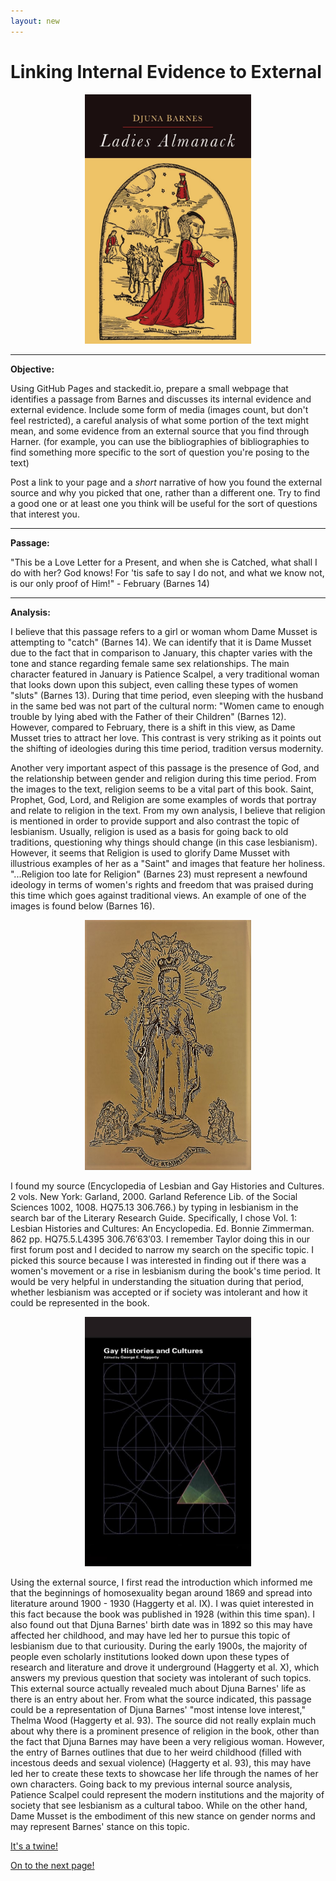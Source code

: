 ```yaml
---
layout: new
---
```


**Linking Internal Evidence to External**
==============================

<p align="center">
<img src="Ladies Almanack Cover Page.jpg" alt="alt text" width="266" height="399.5">
</p>

---------------------------------------------------------------------------

**Objective:**

Using GitHub Pages and stackedit.io, prepare a small webpage that identifies a passage from Barnes and discusses its internal evidence and external evidence.  Include some form of media (images count, but don't feel restricted), a careful analysis of what some portion of the text might mean, and some evidence from an external source that you find through Harner.  (for example, you can use the bibliographies of bibliographies to find something more specific to the sort of question you're posing to the text)

Post a link to your page and a *short* narrative of how you found the external source and why you picked that one, rather than a different one.  Try to find a good one or at least one you think will be useful for the sort of questions that interest you.

-------------------------------------------------------------------------------

**Passage:**

"This be a Love Letter for a Present, and when she is Catched, what shall I do with her?  God knows!  For 'tis safe to say I do not, and what we know not, is our only proof of Him!" - February (Barnes 14)

-------------------------------------------------------------------------------

**Analysis:**

I believe that this passage refers to a girl or woman whom Dame Musset is attempting to "catch" (Barnes 14).  We can identify that it is Dame Musset due to the fact that in comparison to January, this chapter varies with the tone and stance regarding female same sex relationships.  The main character featured in January is Patience Scalpel, a very traditional woman that looks down upon this subject, even calling these types of women "sluts" (Barnes 13).  During that time period, even sleeping with the husband in the same bed was not part of the cultural norm: "Women came to enough trouble by lying abed with the Father of their Children" (Barnes 12). However, compared to February, there is a shift in this view, as Dame Musset tries to attract her love.  This contrast is very striking as it points out the shifting of ideologies during this time period, tradition versus modernity.  

Another very important aspect of this passage is the presence of God, and the relationship between gender and religion during this time period.  From the images to the text, religion seems to be a vital part of this book. Saint, Prophet, God, Lord, and Religion are some examples of words that portray and relate to religion in the text.  From my own analysis, I believe that religion is mentioned in order to provide support and also contrast the topic of lesbianism.  Usually, religion is used as a basis for going back to old traditions, questioning why things should change (in this case lesbianism).  However, it seems that Religion is used to glorify Dame Musset with illustrious examples of her as a "Saint" and images that feature her holiness.  "...Religion too late for Religion" (Barnes 23) must represent a newfound ideology in terms of women's rights and freedom that was praised during this time which goes against traditional views.  An example of one of the images is found below (Barnes 16).
 
<p align="center">
<img src="Saint Musset.jpg" alt="alt text" width="266" height="399.5">
</p>

I found my source (Encyclopedia of Lesbian and Gay Histories and Cultures. 2 vols. New York: Garland, 2000. Garland Reference Lib. of the Social Sciences 1002, 1008. HQ75.13 306.766.) by typing in lesbianism in the search bar of the Literary Research Guide.  Specifically, I chose Vol. 1: Lesbian Histories and Cultures: An Encyclopedia. Ed. Bonnie Zimmerman. 862 pp. HQ75.5.L4395 306.76′63′03.  I remember Taylor doing this in our first forum post and I decided to narrow my search on the specific topic.  I picked this source because I was interested in finding out if there was a women's movement or a rise in lesbianism during the book's time period.  It would be very helpful in understanding the situation during that period, whether lesbianism was accepted or if society was intolerant and how it could be represented in the book.   
  
<p align="center">
<img src="Encyclopedia of Lesbian and Gay Histories and Cultures.jpg" alt="alt text" width="266" height="399.5">
</p>

Using the external source, I first read the introduction which informed me that the beginnings of homosexuality began around 1869 and spread into literature around 1900 - 1930 (Haggerty et al. IX).  I was quiet interested in this fact because the book was published in 1928 (within this time span).  I also found out that Djuna Barnes' birth date was in 1892 so this may have affected her childhood, and may have led her to pursue this topic of lesbianism due to that curiousity.  During the early 1900s, the majority of people even scholarly institutions looked down upon these types of research and literature and drove it underground (Haggerty et al. X), which answers my previous question that society was intolerant of such topics.  This external source actually revealed much about Djuna Barnes' life as there is an entry about her.  From what the source indicated, this passage could be a representation of Djuna Barnes' "most intense love interest," Thelma Wood (Haggerty et al. 93).  The source did not really explain much about why there is a prominent presence of religion in the book, other than the fact that Djuna Barnes may have been a very religious woman.  However, the entry of Barnes outlines that due to her weird childhood (filled with incestous deeds and sexual violence) (Haggerty et al. 93), this may have led her to create these texts to showcase her life through the names of her own characters.  Going back to my previous internal source analysis, Patience Scalpel could represent the modern institutions and the majority of society that see lesbianism as a cultural taboo.  While on the other hand, Dame Musset is the embodiment of this new stance on gender norms and may represent Barnes' stance on this topic.

[It's a twine!](https://gwilly.github.io/Glos-sog-ra-phy/Demonstration.html)

[On to the next page!](https://gwilly.github.io/Glos-sog-ra-phy/continue.html)
